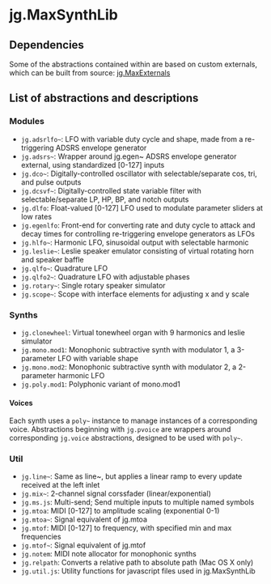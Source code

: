 # jg.MaxSynthLib

## Dependencies

Some of the abstractions contained within are based on custom externals, which can be built from source: [jg.MaxExternals](https://github.com/JeffGregorio/jg.MaxExternals)

## List of abstractions and descriptions

### Modules
* `jg.adsrlfo~`: LFO with variable duty cycle and shape, made from a re-triggering ADSRS envelope generator
* `jg.adsrs~`: Wrapper around jg.egen~ ADSRS envelope generator external, using standardized [0-127] inputs
* `jg.dco~`: Digitally-controlled oscillator with selectable/separate cos, tri, and pulse outputs
* `jg.dcsvf~`: Digitally-controlled state variable filter with selectable/separate LP, HP, BP, and notch outputs
* `jg.dlfo`: Float-valued [0-127] LFO used to modulate parameter sliders at low rates
* `jg.egenlfo`: Front-end for converting rate and duty cycle to attack and decay times for controlling re-triggering envelope generators as LFOs
* `jg.hlfo~`: Harmonic LFO, sinusoidal output with selectable harmonic
* `jg.leslie~`: Leslie speaker emulator consisting of virtual rotating horn and speaker baffle
* `jg.qlfo~`: Quadrature LFO
* `jg.qlfo2~`: Quadrature LFO with adjustable phases
* `jg.rotary~`: Single rotary speaker simulator
* `jg.scope~`: Scope with interface elements for adjusting x and y scale

### Synths
* `jg.clonewheel`: Virtual tonewheel organ with 9 harmonics and leslie simulator
* `jg.mono.mod1`: Monophonic subtractive synth with modulator 1, a 3-parameter LFO with variable shape
* `jg.mono.mod2`: Monophonic subtractive synth with modulator 2, a 2-parameter harmonic LFO
* `jg.poly.mod1`: Polyphonic variant of mono.mod1

#### Voices
Each synth uses a `poly~` instance to manage instances of a corresponding voice. Abstractions beginning with `jg.pvoice` are wrappers around corresponding `jg.voice` abstractions, designed to be used with `poly~`.


### Util
* `jg.line~`: Same as line~, but applies a linear ramp to every update received at the left inlet
* `jg.mix~`: 2-channel signal corssfader (linear/exponential)
* `jg.ms.js`: Multi-send; Send multiple inputs to multiple named symbols
* `jg.mtoa`: MIDI [0-127] to amplitude scaling (exponential 0-1)
* `jg.mtoa~`: Signal equivalent of jg.mtoa
* `jg.mtof`: MIDI [0-127] to frequency, with specified min and max frequencies
* `jg.mtof~`: Signal equivalent of jg.mtof
* `jg.notem`: MIDI note allocator for monophonic synths
* `jg.relpath`: Converts a relative path to absolute path (Mac OS X only)
* `jg.util.js`: Utility functions for javascript files used in jg.MaxSynthLib

